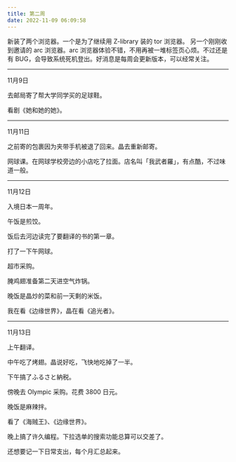 ```yaml
---
title: 第二周
date: 2022-11-09 06:09:58
---
```

新装了两个浏览器。一个是为了继续用 Z-library 装的 tor 浏览器。
另一个刚刚收到邀请的 arc 浏览器。arc 浏览器体验不错，不用再被一堆标签页心烦。不过还是有 BUG，会导致系统死机登出。好消息是每周会更新版本，可以经常关注。

----

11月9日

去邮局寄了帮大学同学买的足球鞋。

看剧《她和她的她》。

----

11月11日

之前寄的包裹因为夹带手机被退了回来。晶去重新邮寄。

网球课。在网球学校旁边的小店吃了拉面。店名叫「我武者羅」，有点酷，不过味道一般。

---

11月12日

入境日本一周年。

午饭是煎饺。

饭后去河边读完了要翻译的书的第一章。

打了一下午网球。

超市采购。

腌鸡翅准备第二天进空气炸锅。

晚饭是晶炒的菜和前一天剩的米饭。

我在看《边缘世界》，晶在看《追光者》。

---

11月13日

上午翻译。

中午吃了烤翅。晶说好吃，飞快地吃掉了一半。

下午搞了ふるさと納税。

傍晚去 Olympic 采购。花费 3800 日元。

晚饭是麻辣拌。

看了《海贼王》、《边缘世界》。

晚上搞了许久编程。下拉选单的搜索功能总算可以交差了。

还想要记一下日常支出，每个月汇总起来。